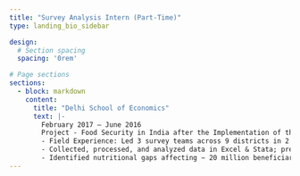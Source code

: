 ```yaml
---
title: "Survey Analysis Intern (Part‑Time)"
type: landing_bio_sidebar

design:
  # Section spacing
  spacing: '0rem'

# Page sections
sections:
  - block: markdown
    content:
      title: "Delhi School of Economics"
      text: |-
        February 2017 – June 2016  
        Project ‑ Food Security in India after the Implementation of the National Food Security Act:
        - Field Experience: Led 3 survey teams across 9 districts in 2 Indian states, coordinating data collection and analysis.
        - Collected, processed, and analyzed data in Excel & Stata; prepared reports to suggest policies to state governments.
        - Identified nutritional gaps affecting ∼ 20 million beneficiaries and proposed targeted policy reforms.
---
```

